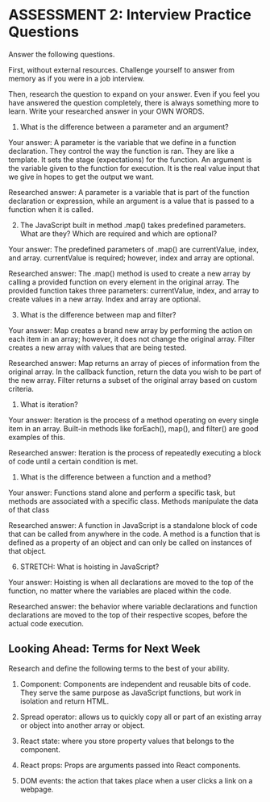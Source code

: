 # ASSESSMENT 2: Interview Practice Questions

Answer the following questions.

First, without external resources. Challenge yourself to answer from memory as if you were in a job interview.

Then, research the question to expand on your answer. Even if you feel you have answered the question completely, there is always something more to learn. Write your researched answer in your OWN WORDS.

1. What is the difference between a parameter and an argument?

Your answer: A parameter is the variable that we define in a function declaration. They control the way the function is ran. They are like a template. It sets the stage (expectations) for the function. An argument is the variable given to the function for execution. It is the real value input that we give in hopes to get the output we want.

Researched answer: A parameter is a variable that is part of the function declaration or expression, while an argument is a value that is passed to a function when it is called.

2. The JavaScript built in method .map() takes predefined parameters. What are they? Which are required and which are optional?

Your answer: The predefined parameters of .map() are currentValue, index, and array. currentValue is required; however, index and array are optional.

Researched answer: The .map() method is used to create a new array by calling a provided function on every element in the original array. The provided function takes three parameters: currentValue, index, and array to create values in a new array. Index and array are optional.

3. What is the difference between map and filter?

Your answer: Map creates a brand new array by performing the action on each item in an array; however, it does not change the original array. Filter creates a new array with values that are being tested.

Researched answer: Map returns an array of pieces of information from the original array. In the callback function, return the data you wish to be part of the new array. Filter returns a subset of the original array based on custom criteria.

1. What is iteration?

Your answer: Iteration is the process of a method operating on every single item in an array. Built-in methods like forEach(), map(), and filter() are good examples of this. 

Researched answer: Iteration is the process of repeatedly executing a block of code until a certain condition is met.

1. What is the difference between a function and a method?

Your answer: Functions stand alone and perform a specific task, but methods are associated with a specific class. Methods manipulate the data of that class

Researched answer: A function in JavaScript is a standalone block of code that can be called from anywhere in the code. A method is a function that is defined as a property of an object and can only be called on instances of that object.

6. STRETCH: What is hoisting in JavaScript?

Your answer: Hoisting is when all declarations are moved to the top of the function, no matter where the variables are placed within the code. 

Researched answer: the behavior where variable declarations and function declarations are moved to the top of their respective scopes, before the actual code execution.

## Looking Ahead: Terms for Next Week

Research and define the following terms to the best of your ability.

1. Component: Components are independent and reusable bits of code. They serve the same purpose as JavaScript functions, but work in isolation and return HTML.

2. Spread operator: allows us to quickly copy all or part of an existing array or object into another array or object.

3. React state: where you store property values that belongs to the component.

4. React props: Props are arguments passed into React components.

5. DOM events: the action that takes place when a user clicks a link on a webpage.
